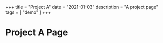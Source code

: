 +++
title = "Project A"
date = "2021-01-03"
description = "A project page"
tags = [ "demo" ]
+++

# Project A Page

